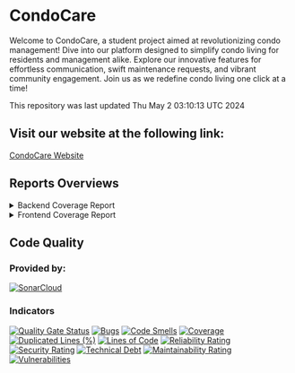 # CondoCare
Welcome to CondoCare, a student project aimed at revolutionizing condo management! Dive into our platform designed to simplify condo living for residents and management alike. Explore our innovative features for effortless communication, swift maintenance requests, and vibrant community engagement. Join us as we redefine condo living one click at a time!

This repository was last updated Thu May  2 03:10:13 UTC 2024

## Visit our website at the following link:
[CondoCare Website](https://condo-management-system.vercel.app/)

## Reports Overviews

<details>
  <summary>Backend Coverage Report</summary>
  <pre>
Name                                                                                             Stmts   Miss  Cover
--------------------------------------------------------------------------------------------------------------------
core/__init__.py                                                                                     0      0   100%
core/settings.py                                                                                    41      0   100%
core/urls.py                                                                                         7      0   100%
employee/__init__.py                                                                                 0      0   100%
employee/admin.py                                                                                    1      0   100%
employee/apps.py                                                                                     4      0   100%
employee/migrations/0001_initial.py                                                                  6      0   100%
employee/migrations/__init__.py                                                                      0      0   100%
employee/models.py                                                                                  28      0   100%
employee/serializers.py                                                                              6      0   100%
employee/tests.py                                                                                    1      0   100%
employee/urls.py                                                                                     6      0   100%
employee/views.py                                                                                   35     24    31%
finance/admin.py                                                                                     1      0   100%
finance/apps.py                                                                                      4      0   100%
finance/models.py                                                                                    5      1    80%
finance/views.py                                                                                    55     48    13%
jwt_auth_token/__init__.py                                                                           0      0   100%
jwt_auth_token/admin.py                                                                              1      0   100%
jwt_auth_token/apps.py                                                                               4      0   100%
jwt_auth_token/migrations/__init__.py                                                                0      0   100%
jwt_auth_token/models.py                                                                             1      0   100%
jwt_auth_token/tests.py                                                                              0      0   100%
jwt_auth_token/views.py                                                                             16      7    56%
manage.py                                                                                           12      2    83%
properties/__init__.py                                                                               0      0   100%
properties/admin.py                                                                                  6      0   100%
properties/apps.py                                                                                   4      0   100%
properties/migrations/0001_initial.py                                                                5      0   100%
properties/migrations/0002_initial.py                                                                6      0   100%
properties/migrations/0003_propertyprofile_fee_rate_and_more.py                                      4      0   100%
properties/migrations/0004_rename_propertyimage_propertyprofile_image.py                             4      0   100%
properties/migrations/0005_condounit_image_parkingunit_image_storageunit_image.py                    4      0   100%
properties/migrations/0006_condounit_operational_expense_and_more.py                                 4      0   100%
properties/migrations/0007_facility_reservation.py                                                   5      0   100%
properties/migrations/0008_delete_reservation.py                                                     4      0   100%
properties/migrations/__init__.py                                                                    0      0   100%
properties/models.py                                                                                68      6    91%
properties/serializers.py                                                                           39      5    87%
properties/tests.py                                                                                 26      0   100%
properties/urls.py                                                                                  13      0   100%
properties/views.py                                                                                 92     61    34%
registration_key/__init__.py                                                                         0      0   100%
registration_key/admin.py                                                                            5      0   100%
registration_key/apps.py                                                                             4      0   100%
registration_key/migrations/0001_initial.py                                                          7      0   100%
registration_key/migrations/0002_rename_is_activate_condoregistrationkey_is_active_and_more.py       5      0   100%
registration_key/migrations/__init__.py                                                              0      0   100%
registration_key/models.py                                                                          43      6    86%
registration_key/serializers.py                                                                     21      0   100%
registration_key/tests.py                                                                          177      0   100%
registration_key/urls.py                                                                             8      0   100%
registration_key/views.py                                                                          100      0   100%
reservation/__init__.py                                                                              0      0   100%
reservation/admin.py                                                                                 1      0   100%
reservation/apps.py                                                                                  4      0   100%
reservation/migrations/0001_initial.py                                                               6      0   100%
reservation/migrations/__init__.py                                                                   0      0   100%
reservation/models.py                                                                               14      1    93%
reservation/serializers.py                                                                           6      0   100%
reservation/tests.py                                                                                 1      0   100%
reservation/urls.py                                                                                  6      0   100%
reservation/views.py                                                                                20     11    45%
user_profile/__init__.py                                                                             0      0   100%
user_profile/admin.py                                                                                7      0   100%
user_profile/apps.py                                                                                 4      0   100%
user_profile/migrations/0001_initial.py                                                              8      0   100%
user_profile/migrations/__init__.py                                                                  0      0   100%
user_profile/models.py                                                                             102      6    94%
user_profile/serializers.py                                                                         38      0   100%
user_profile/tests.py                                                                               65      0   100%
user_profile/urls.py                                                                                15      0   100%
user_profile/views.py                                                                               97     63    35%
--------------------------------------------------------------------------------------------------------------------
TOTAL                                                                                             1282    241    81%
  </pre>
</details>


<details>
  <summary>Frontend Coverage Report</summary>
<pre>

=============================== Coverage summary ===============================
Statements   : 45.72% ( 604/1321 )
Branches     : 39.69% ( 235/592 )
Functions    : 50% ( 132/264 )
Lines        : 45.92% ( 597/1300 )
================================================================================
</pre>
  <pre>
------------------------------------|---------|----------|---------|---------|----------------------
File                                | % Stmts | % Branch | % Funcs | % Lines | Uncovered Line #s    
------------------------------------|---------|----------|---------|---------|----------------------
All files                           |   45.72 |    39.69 |      50 |   45.92 |                      
 src                                |     100 |      100 |     100 |     100 |                      
  App.js                            |     100 |      100 |     100 |     100 |                      
  index.js                          |     100 |      100 |     100 |     100 |                      
 src/api                            |      30 |    35.29 |      50 |      30 |                      
  axios.js                          |      30 |    35.29 |      50 |      30 | 25-30,37-38,46-78    
 src/components                     |     100 |      100 |     100 |     100 |                      
  Footer.js                         |     100 |      100 |     100 |     100 |                      
  Header.js                         |     100 |      100 |     100 |     100 |                      
  LargeTitle.js                     |     100 |      100 |     100 |     100 |                      
 src/components/bookingSystem       |     3.4 |        0 |       0 |    3.65 |                      
  Calendar.js                       |    5.88 |        0 |       0 |    6.25 | 7-26                 
  FacilityBooking.js                |    1.47 |        0 |       0 |    1.58 | 12-152               
  ReservationTable.js               |   33.33 |      100 |       0 |   33.33 | 6-17                 
 src/components/commonFacilities    |    5.33 |        0 |       0 |    5.33 |                      
  CommonFacilities.js               |    8.33 |        0 |       0 |    8.33 | 19-94                
  CreateCommonFacilities.js         |    1.72 |        0 |       0 |    1.72 | 10-131               
  FacilitiesList.js                 |   33.33 |        0 |       0 |   33.33 | 5-9                  
  FacilityCard.js                   |      50 |      100 |       0 |      50 | 4                    
 src/components/createProperty      |   52.57 |    48.57 |   76.31 |   52.16 |                      
  CreateLocker.js                   |   53.19 |       50 |      80 |   52.68 | ...0,125,159-165,176 
  CreateParking.js                  |   53.19 |       50 |      80 |   52.68 | ...1-132,137,173-179 
  CreateProperty.js                 |   48.52 |    42.85 |      50 |   48.52 | ...95-99,119-149,159 
  CreateUnit.js                     |   54.25 |       50 |      90 |   53.76 | ...9-120,125,162-168 
 src/components/dashboard           |    77.5 |    68.75 |   76.92 |    77.5 |                      
  DashBoard.js                      |     100 |      100 |     100 |     100 |                      
  FinancialPublic.js                |     100 |      100 |     100 |     100 |                      
  SubmittedRequests.js              |   66.66 |    58.33 |   57.14 |   66.66 | 32,37-43,54,60-63    
 src/components/dashboard/financial |   89.47 |       80 |    87.5 |   89.47 |                      
  Financial.js                      |    87.5 |       80 |   85.71 |    87.5 | 27,156               
  Total.js                          |     100 |      100 |     100 |     100 |                      
 src/components/log                 |   34.44 |    27.63 |    42.3 |   34.44 |                      
  LogOut.js                         |     100 |      100 |     100 |     100 |                      
  Login.js                          |   71.42 |       50 |   83.33 |   71.42 | ...,59-60,65,103-108 
  SignUp.js                         |   39.21 |    48.48 |   44.44 |   39.21 | ...2,165-182,187-208 
  SignUpCompany.js                  |    0.98 |        0 |       0 |    0.98 | 9-214                
 src/components/nagivationBar       |     100 |      100 |     100 |     100 |                      
  NavigationBar.js                  |     100 |      100 |     100 |     100 |                      
 src/components/operationCost       |   95.45 |       75 |     100 |   95.45 |                      
  OperationCopy.js                  |   95.45 |       75 |     100 |   95.45 | 53,81                
 src/components/property            |   63.04 |    60.86 |   47.22 |   66.66 |                      
  PropertyCard.js                   |   41.66 |       25 |    7.69 |   45.45 | ...3-37,40-44,86-150 
  PropertyContainer.js              |    61.9 |    53.57 |   57.14 |    61.9 | 35-41,67-95          
  PropertyPage.js                   |   85.71 |    85.71 |      75 |    90.9 | 130-131,169          
 src/components/registrationKey     |   42.16 |       50 |    37.5 |   43.75 |                      
  SendRegistrationButton.js         |    62.5 |    58.33 |   52.94 |   64.81 | ...77-95,112,145,171 
  SubmitRegistrationButton.js       |       0 |        0 |       0 |       0 | 6-54                 
 src/components/request             |    4.65 |        0 |       0 |    4.65 |                      
  CreateRequest.js                  |    2.43 |        0 |       0 |    2.43 | 11-115               
  EditRequest.js                    |      50 |      100 |       0 |      50 | 11                   
 src/components/userProfile         |    42.5 |       10 |   38.46 |   39.47 |                      
  UserProfile.js                    |    42.5 |       10 |   38.46 |   39.47 | 30-70,85             
 src/screens                        |     100 |      100 |     100 |     100 |                      
  HomeScreen.js                     |     100 |      100 |     100 |     100 |                      
 src/screens/homeScreenCarousel     |     100 |      100 |     100 |     100 |                      
  CarouselHomeScreen.js             |     100 |      100 |     100 |     100 |                      
 src/utils/hooks                    |   66.66 |       50 |   57.57 |   66.07 |                      
  AuthContext.js                    |   78.57 |       50 |     100 |   78.57 | 21-23                
  ProfileContext.js                 |   74.28 |       60 |   61.53 |   74.28 | 37,71-94,104         
  PropertyContext.js                |      60 |        0 |   47.05 |   58.73 | ...1,146-147,152-175 
------------------------------------|---------|----------|---------|---------|----------------------
  </pre>
</details>


## Code Quality
### Provided by:
[![SonarCloud](https://sonarcloud.io/images/project_badges/sonarcloud-orange.svg)](https://sonarcloud.io/summary/new_code?id=THE-390-Team_THE-390)

### Indicators

[![Quality Gate Status](https://sonarcloud.io/api/project_badges/measure?project=THE-390-Team_THE-390&metric=alert_status)](https://sonarcloud.io/summary/new_code?id=THE-390-Team_THE-390)
[![Bugs](https://sonarcloud.io/api/project_badges/measure?project=THE-390-Team_THE-390&metric=bugs)](https://sonarcloud.io/summary/new_code?id=THE-390-Team_THE-390)
[![Code Smells](https://sonarcloud.io/api/project_badges/measure?project=THE-390-Team_THE-390&metric=code_smells)](https://sonarcloud.io/summary/new_code?id=THE-390-Team_THE-390)
[![Coverage](https://sonarcloud.io/api/project_badges/measure?project=THE-390-Team_THE-390&metric=coverage)](https://sonarcloud.io/summary/new_code?id=THE-390-Team_THE-390#backend-coverage-report)
[![Duplicated Lines (%)‌](https://sonarcloud.io/api/project_badges/measure?project=THE-390-Team_THE-390&metric=duplicated_lines_density)](https://sonarcloud.io/summary/new_code?id=THE-390-Team_THE-390#frontend-coverage-report)
[![Lines of Code](https://sonarcloud.io/api/project_badges/measure?project=THE-390-Team_THE-390&metric=ncloc)](https://sonarcloud.io/summary/new_code?id=THE-390-Team_THE-390)
[![Reliability Rating](https://sonarcloud.io/api/project_badges/measure?project=THE-390-Team_THE-390&metric=reliability_rating)](https://sonarcloud.io/summary/new_code?id=THE-390-Team_THE-390)
[![Security Rating](https://sonarcloud.io/api/project_badges/measure?project=THE-390-Team_THE-390&metric=security_rating)](https://sonarcloud.io/summary/new_code?id=THE-390-Team_THE-390)
[![Technical Debt](https://sonarcloud.io/api/project_badges/measure?project=THE-390-Team_THE-390&metric=sqale_index)](https://sonarcloud.io/summary/new_code?id=THE-390-Team_THE-390)
[![Maintainability Rating](https://sonarcloud.io/api/project_badges/measure?project=THE-390-Team_THE-390&metric=sqale_rating)](https://sonarcloud.io/summary/new_code?id=THE-390-Team_THE-390)
[![Vulnerabilities](https://sonarcloud.io/api/project_badges/measure?project=THE-390-Team_THE-390&metric=vulnerabilities)](https://sonarcloud.io/summary/new_code?id=THE-390-Team_THE-390)

